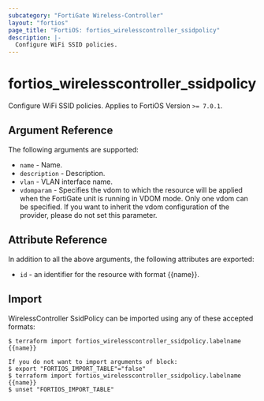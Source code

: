 ```yaml
---
subcategory: "FortiGate Wireless-Controller"
layout: "fortios"
page_title: "FortiOS: fortios_wirelesscontroller_ssidpolicy"
description: |-
  Configure WiFi SSID policies.
---
```


# fortios_wirelesscontroller_ssidpolicy
Configure WiFi SSID policies. Applies to FortiOS Version `>= 7.0.1`.

## Argument Reference

The following arguments are supported:

* `name` - Name.
* `description` - Description.
* `vlan` - VLAN interface name.
* `vdomparam` - Specifies the vdom to which the resource will be applied when the FortiGate unit is running in VDOM mode. Only one vdom can be specified. If you want to inherit the vdom configuration of the provider, please do not set this parameter.


## Attribute Reference

In addition to all the above arguments, the following attributes are exported:
* `id` - an identifier for the resource with format {{name}}.

## Import

WirelessController SsidPolicy can be imported using any of these accepted formats:
```
$ terraform import fortios_wirelesscontroller_ssidpolicy.labelname {{name}}

If you do not want to import arguments of block:
$ export "FORTIOS_IMPORT_TABLE"="false"
$ terraform import fortios_wirelesscontroller_ssidpolicy.labelname {{name}}
$ unset "FORTIOS_IMPORT_TABLE"
```
